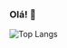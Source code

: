 ### Olá! 👋

![Top Langs](https://github-readme-stats.vercel.app/api/top-langs/?username=HenriquePontesTI&layout=compact)

<!--
**HenriquePontesTI/HenriquePontesTI** is a ✨ _special_ ✨ repository because its `README.md` (this file) appears on your GitHub profile.

Here are some ideas to get you started:

- 🔭 I’m currently working on ...
- 🌱 I’m currently learning ...
-->
